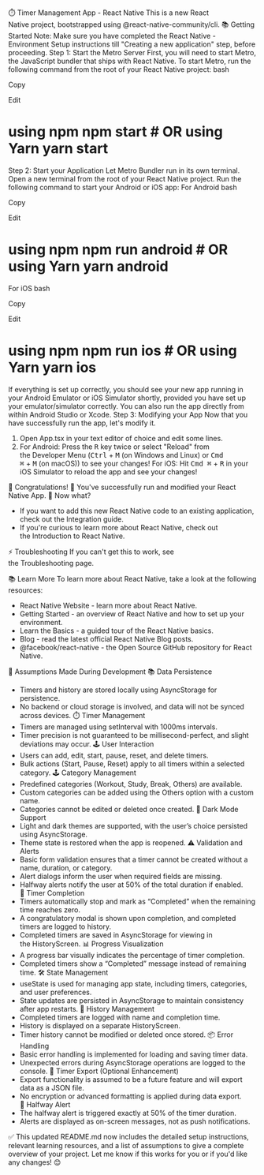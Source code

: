 ⏱️ Timer Management App - React Native
This is a new React Native project, bootstrapped using @react-native-community/cli.
📚 Getting Started
Note: Make sure you have completed the React Native - Environment Setup instructions till "Creating a new application" step, before proceeding.
Step 1: Start the Metro Server
First, you will need to start Metro, the JavaScript bundler that ships with React Native.
To start Metro, run the following command from the root of your React Native project:
bash

Copy

Edit
# using npm npm start # OR using Yarn yarn start
Step 2: Start your Application
Let Metro Bundler run in its own terminal. Open a new terminal from the root of your React Native project. Run the following command to start your Android or iOS app:
For Android
bash

Copy

Edit
# using npm npm run android # OR using Yarn yarn android
For iOS
bash

Copy

Edit
# using npm npm run ios # OR using Yarn yarn ios
If everything is set up correctly, you should see your new app running in your Android Emulator or iOS Simulator shortly, provided you have set up your emulator/simulator correctly.
You can also run the app directly from within Android Studio or Xcode.
Step 3: Modifying your App
Now that you have successfully run the app, let's modify it.
1. Open App.tsx in your text editor of choice and edit some lines.
2. For Android: Press the <kbd>R</kbd> key twice or select "Reload" from the Developer Menu (<kbd>Ctrl</kbd> + <kbd>M</kbd> (on Windows and Linux) or <kbd>Cmd ⌘</kbd> + <kbd>M</kbd> (on macOS)) to see your changes! For iOS: Hit <kbd>Cmd ⌘</kbd> + <kbd>R</kbd> in your iOS Simulator to reload the app and see your changes!

🎉 Congratulations! :tada:
You've successfully run and modified your React Native App. :partying_face:
Now what?
* If you want to add this new React Native code to an existing application, check out the Integration guide.
* If you're curious to learn more about React Native, check out the Introduction to React Native.

⚡ Troubleshooting
If you can't get this to work, see the Troubleshooting page.

📚 Learn More
To learn more about React Native, take a look at the following resources:
* React Native Website - learn more about React Native.
* Getting Started - an overview of React Native and how to set up your environment.
* Learn the Basics - a guided tour of the React Native basics.
* Blog - read the latest official React Native Blog posts.
* @facebook/react-native - the Open Source GitHub repository for React Native.

📄 Assumptions Made During Development
📚 Data Persistence
* Timers and history are stored locally using AsyncStorage for persistence.
* No backend or cloud storage is involved, and data will not be synced across devices.
⏱️ Timer Management
* Timers are managed using setInterval with 1000ms intervals.
* Timer precision is not guaranteed to be millisecond-perfect, and slight deviations may occur.
🕹️ User Interaction
* Users can add, edit, start, pause, reset, and delete timers.
* Bulk actions (Start, Pause, Reset) apply to all timers within a selected category.
🕹️ Category Management
* Predefined categories (Workout, Study, Break, Others) are available.
* Custom categories can be added using the Others option with a custom name.
* Categories cannot be edited or deleted once created.
🎨 Dark Mode Support
* Light and dark themes are supported, with the user’s choice persisted using AsyncStorage.
* Theme state is restored when the app is reopened.
⚠️ Validation and Alerts
* Basic form validation ensures that a timer cannot be created without a name, duration, or category.
* Alert dialogs inform the user when required fields are missing.
* Halfway alerts notify the user at 50% of the total duration if enabled.
🎉 Timer Completion
* Timers automatically stop and mark as “Completed” when the remaining time reaches zero.
* A congratulatory modal is shown upon completion, and completed timers are logged to history.
* Completed timers are saved in AsyncStorage for viewing in the HistoryScreen.
📊 Progress Visualization
* A progress bar visually indicates the percentage of timer completion.
* Completed timers show a “Completed” message instead of remaining time.
🛠️ State Management
* useState is used for managing app state, including timers, categories, and user preferences.
* State updates are persisted in AsyncStorage to maintain consistency after app restarts.
📑 History Management
* Completed timers are logged with name and completion time.
* History is displayed on a separate HistoryScreen.
* Timer history cannot be modified or deleted once stored.
📦 Error Handling
* Basic error handling is implemented for loading and saving timer data.
* Unexpected errors during AsyncStorage operations are logged to the console.
📝 Timer Export (Optional Enhancement)
* Export functionality is assumed to be a future feature and will export data as a JSON file.
* No encryption or advanced formatting is applied during data export.
🔔 Halfway Alert
* The halfway alert is triggered exactly at 50% of the timer duration.
* Alerts are displayed as on-screen messages, not as push notifications.

✅ This updated README.md now includes the detailed setup instructions, relevant learning resources, and a list of assumptions to give a complete overview of your project. Let me know if this works for you or if you'd like any changes! 😊



